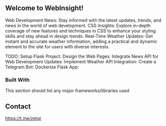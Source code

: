 
<!-- ABOUT THE PROJECT -->
## Welcome to WebInsight! 

Web Development News: Stay informed with the latest updates, trends, and news in the world of web development.
CSS Insights: Explore in-depth coverage of new features and techniques in CSS to enhance your styling skills and stay ahead in design trends.
Real-Time Weather Updates: Get instant and accurate weather information, adding a practical and dynamic element to the site for users with diverse interests.

TODO:
Setup Flask Project:
    Design the Web Pages:
        Integrate News API for Web Development Updates:
            Implement Weather API Integration:
                Create a Telegram Bot:
                    Dockerize Flask App:

### Built With

This section should list any major frameworks/libraries used 
<!-- ROADMAP -->

<!-- ## Roadmap
- [x] placeholder
- [ ] placeholder
    - [ ] placeholder -->


<!-- CONTACT -->
## Contact

https://t.me/zetqr
